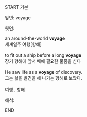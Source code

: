 START
기본

앞면:
voyage


뒷면:
<div>an around-the-world <b>voyage</b> </div><div>세계일주 여행[항해]</div><div><br></div><div><div>to fit out a ship before a long <strong>voyage</strong> </div><div><div>장기 항해에 앞서 배에 필요한 물품을 싣다</div></div></div><div><br></div><div><div>He saw life as a <strong>voyage</strong> of discovery. </div><div><div>그는 삶을 발견을 해 나가는 항해로 보았다.</div></div></div><div><br></div><div>여행 , 항해</div>


해석:
<!--ID: 1746614454942-->
END